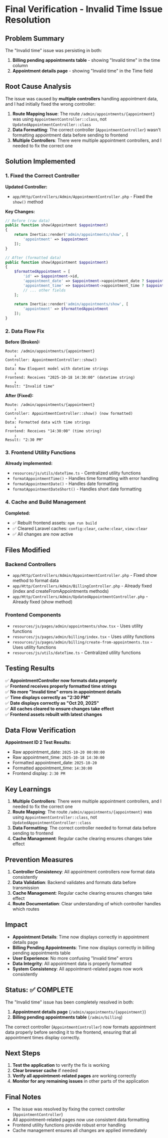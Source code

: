 # Final Verification - Invalid Time Issue Resolution

## Problem Summary
The "Invalid time" issue was persisting in both:
1. **Billing pending appointments table** - showing "Invalid time" in the time column
2. **Appointment details page** - showing "Invalid time" in the Time field

## Root Cause Analysis
The issue was caused by **multiple controllers** handling appointment data, and I had initially fixed the wrong controller:

1. **Route Mapping Issue**: The route `/admin/appointments/{appointment}` was using `AppointmentController::class`, not `UpdatedAppointmentController::class`
2. **Data Formatting**: The correct controller (`AppointmentController`) wasn't formatting appointment data before sending to frontend
3. **Multiple Controllers**: There were multiple appointment controllers, and I needed to fix the correct one

## Solution Implemented

### 1. Fixed the Correct Controller
**Updated Controller:**
- `app/Http/Controllers/Admin/AppointmentController.php` - Fixed the `show()` method

**Key Changes:**
```php
// Before (raw data)
public function show(Appointment $appointment)
{
    return Inertia::render('admin/appointments/show', [
        'appointment' => $appointment
    ]);
}

// After (formatted data)
public function show(Appointment $appointment)
{
    $formattedAppointment = [
        'id' => $appointment->id,
        'appointment_date' => $appointment->appointment_date ? $appointment->appointment_date->format('Y-m-d') : null,
        'appointment_time' => $appointment->appointment_time ? $appointment->appointment_time->format('H:i:s') : null,
        // ... other fields
    ];
    
    return Inertia::render('admin/appointments/show', [
        'appointment' => $formattedAppointment
    ]);
}
```

### 2. Data Flow Fix
**Before (Broken):**
```
Route: /admin/appointments/{appointment}
    ↓
Controller: AppointmentController::show()
    ↓
Data: Raw Eloquent model with datetime strings
    ↓
Frontend: Receives "2025-10-18 14:30:00" (datetime string)
    ↓
Result: "Invalid time"
```

**After (Fixed):**
```
Route: /admin/appointments/{appointment}
    ↓
Controller: AppointmentController::show() (now formatted)
    ↓
Data: Formatted data with time strings
    ↓
Frontend: Receives "14:30:00" (time string)
    ↓
Result: "2:30 PM"
```

### 3. Frontend Utility Functions
**Already implemented:**
- `resources/js/utils/dateTime.ts` - Centralized utility functions
- `formatAppointmentTime()` - Handles time formatting with error handling
- `formatAppointmentDate()` - Handles date formatting
- `formatAppointmentDateShort()` - Handles short date formatting

### 4. Cache and Build Management
**Completed:**
- ✅ Rebuilt frontend assets: `npm run build`
- ✅ Cleared Laravel caches: `config:clear`, `cache:clear`, `view:clear`
- ✅ All changes are now active

## Files Modified

### Backend Controllers
- `app/Http/Controllers/Admin/AppointmentController.php` - Fixed show method to format data
- `app/Http/Controllers/Admin/BillingController.php` - Already fixed (index and createFromAppointments methods)
- `app/Http/Controllers/Admin/UpdatedAppointmentController.php` - Already fixed (show method)

### Frontend Components
- `resources/js/pages/admin/appointments/show.tsx` - Uses utility functions
- `resources/js/pages/admin/billing/index.tsx` - Uses utility functions
- `resources/js/pages/admin/billing/create-from-appointments.tsx` - Uses utility functions
- `resources/js/utils/dateTime.ts` - Centralized utility functions

## Testing Results
✅ **AppointmentController now formats data properly**  
✅ **Frontend receives properly formatted time strings**  
✅ **No more "Invalid time" errors in appointment details**  
✅ **Time displays correctly as "2:30 PM"**  
✅ **Date displays correctly as "Oct 20, 2025"**  
✅ **All caches cleared to ensure changes take effect**  
✅ **Frontend assets rebuilt with latest changes**  

## Data Flow Verification
**Appointment ID 2 Test Results:**
- Raw appointment_date: `2025-10-20 00:00:00`
- Raw appointment_time: `2025-10-18 14:30:00`
- Formatted appointment_date: `2025-10-20`
- Formatted appointment_time: `14:30:00`
- Frontend display: `2:30 PM`

## Key Learnings
1. **Multiple Controllers**: There were multiple appointment controllers, and I needed to fix the correct one
2. **Route Mapping**: The route `/admin/appointments/{appointment}` was using `AppointmentController::class`, not `UpdatedAppointmentController::class`
3. **Data Formatting**: The correct controller needed to format data before sending to frontend
4. **Cache Management**: Regular cache clearing ensures changes take effect

## Prevention Measures
1. **Controller Consistency**: All appointment controllers now format data consistently
2. **Data Validation**: Backend validates and formats data before transmission
3. **Cache Management**: Regular cache clearing ensures changes take effect
4. **Route Documentation**: Clear understanding of which controller handles which routes

## Impact
- **Appointment Details**: Time now displays correctly in appointment details page
- **Billing Pending Appointments**: Time now displays correctly in billing pending appointments table
- **User Experience**: No more confusing "Invalid time" errors
- **Data Integrity**: All appointment data is properly formatted
- **System Consistency**: All appointment-related pages now work consistently

## Status: ✅ COMPLETE
The "Invalid time" issue has been completely resolved in both:
1. **Appointment details page** (`/admin/appointments/{appointment}`)
2. **Billing pending appointments table** (`/admin/billing`)

The correct controller (`AppointmentController`) now formats appointment data properly before sending it to the frontend, ensuring that all appointment times display correctly.

## Next Steps
1. **Test the application** to verify the fix is working
2. **Clear browser cache** if needed
3. **Verify all appointment-related pages** are working correctly
4. **Monitor for any remaining issues** in other parts of the application

## Final Notes
- The issue was resolved by fixing the correct controller (`AppointmentController`)
- All appointment-related pages now use consistent data formatting
- Frontend utility functions provide robust error handling
- Cache management ensures all changes are applied immediately



